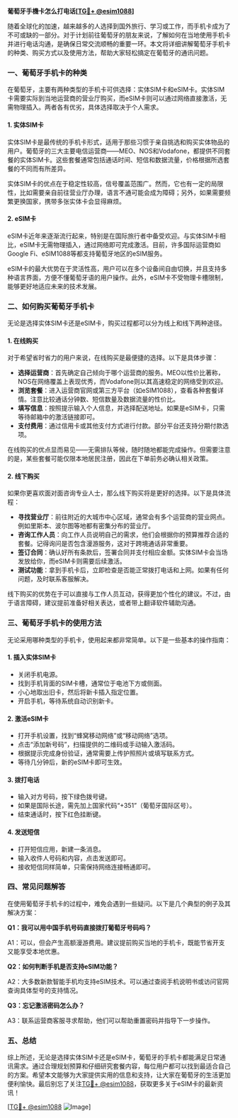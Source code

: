 **葡萄牙手機卡怎么打电话[[TG💪+ @esim1088](https://t.me/s/esim1088)]**

随着全球化的加速，越来越多的人选择到国外旅行、学习或工作，而手机卡成为了不可或缺的一部分。对于计划前往葡萄牙的朋友来说，了解如何在当地使用手机卡并进行电话沟通，是确保日常交流顺畅的重要一环。本文将详细讲解葡萄牙手机卡的种类、购买方式以及使用方法，帮助大家轻松搞定在葡萄牙的通讯问题。

### 一、葡萄牙手机卡的种类

在葡萄牙，主要有两种类型的手机卡可供选择：实体SIM卡和eSIM卡。实体SIM卡需要实际到当地运营商的营业厅购买，而eSIM卡则可以通过网络直接激活，无需物理插入。两者各有优劣，具体选择取决于个人需求。

#### 1. 实体SIM卡

实体SIM卡是最传统的手机卡形式，适用于那些习惯于亲自挑选和购买实体物品的用户。葡萄牙的三大主要电信运营商——MEO、NOS和Vodafone，都提供不同套餐的实体SIM卡。这些套餐通常包括通话时间、短信和数据流量，价格根据所选套餐的不同而有所差异。

实体SIM卡的优点在于稳定性较高，信号覆盖范围广。然而，它也有一定的局限性，比如需要亲自前往营业厅办理，语言不通可能会成为障碍；另外，如果需要频繁更换国家，携带多张实体卡会显得麻烦。

#### 2. eSIM卡

eSIM卡近年来逐渐流行起来，特别是在国际旅行者中备受欢迎。与实体SIM卡相比，eSIM卡无需物理插入，通过网络即可完成激活。目前，许多国际运营商如Google Fi、eSIM1088等都支持葡萄牙地区的eSIM服务。

eSIM卡的最大优势在于灵活性高，用户可以在多个设备间自由切换，并且支持多种语言界面，方便不懂葡萄牙语的用户操作。此外，eSIM卡不受物理卡槽限制，能够更好地适应未来的技术发展。

### 二、如何购买葡萄牙手机卡

无论是选择实体SIM卡还是eSIM卡，购买过程都可以分为线上和线下两种途径。

#### 1. 在线购买

对于希望省时省力的用户来说，在线购买是最便捷的选择。以下是具体步骤：

- **选择运营商**：首先确定自己倾向于哪个运营商的服务。MEO以性价比著称，NOS在网络覆盖上表现优秀，而Vodafone则以其高速稳定的网络受到欢迎。
- **浏览套餐**：进入运营商官网或第三方平台（如eSIM1088），查看各种套餐详情。注意比较通话分钟数、短信数量及数据流量的性价比。
- **填写信息**：按照提示输入个人信息，并选择配送地址。如果是eSIM卡，只需等待邮箱中的激活链接即可。
- **支付费用**：通过信用卡或其他支付方式进行付款。部分平台还支持分期付款选项。

在线购买的优点显而易见——无需排队等候，随时随地都能完成操作。但需要注意的是，某些套餐可能仅限本地居民注册，因此在下单前务必确认相关政策。

#### 2. 线下购买

如果你更喜欢面对面咨询专业人士，那么线下购买将是更好的选择。以下是具体流程：

- **寻找营业厅**：前往附近的大城市中心区域，通常会有多个运营商的营业网点。例如里斯本、波尔图等地都有密集分布的营业厅。
- **咨询工作人员**：向工作人员说明自己的需求，他们会根据你的预算推荐合适的套餐。记得询问是否包含漫游服务，这对于跨境通话非常重要。
- **签订合同**：确认好所有条款后，签署合同并支付相应金额。实体SIM卡会当场发放给你，而eSIM卡则需要后续激活。
- **测试功能**：拿到手机卡后，立即检查是否能正常拨打电话和上网。如果有任何问题，及时联系客服解决。

线下购买的优势在于可以直接与工作人员互动，获得更加个性化的建议。不过，由于语言障碍，建议提前准备好相关表达，或者带上翻译软件辅助沟通。

### 三、葡萄牙手机卡的使用方法

无论采用哪种类型的手机卡，使用起来都非常简单。以下是一些基本的操作指南：

#### 1. 插入实体SIM卡

- 关闭手机电源。
- 找到手机背面的SIM卡槽，通常位于电池下方或侧面。
- 小心地取出旧卡，然后将新卡插入指定位置。
- 开启手机，等待系统自动识别新卡。

#### 2. 激活eSIM卡

- 打开手机设置，找到“蜂窝移动网络”或“移动网络”选项。
- 点击“添加新号码”，扫描提供的二维码或手动输入激活码。
- 根据提示完成身份验证，通常需要上传护照照片或填写联系方式。
- 等待几分钟后，新的eSIM卡即可生效。

#### 3. 拨打电话

- 输入对方号码，按下绿色拨号键。
- 如果是国际长途，需先加上国家代码“+351”（葡萄牙国际区号）。
- 结束通话时，按下红色挂断键。

#### 4. 发送短信

- 打开短信应用，新建一条消息。
- 输入收件人号码和内容，点击发送即可。
- 接收短信同样简单，只需保持网络连接畅通即可。

### 四、常见问题解答

在使用葡萄牙手机卡的过程中，难免会遇到一些疑问。以下是几个典型的例子及其解决方案：

**Q1：我可以用中国手机号码直接拨打葡萄牙号码吗？**

A1：可以，但会产生高额漫游费用。建议提前购买当地的手机卡，既能节省开支又能享受本地优惠。

**Q2：如何判断手机是否支持eSIM功能？**

A2：大多数新款智能手机均支持eSIM技术。可以通过查阅手机说明书或访问官网查询具体型号的支持情况。

**Q3：忘记激活密码怎么办？**

A3：联系运营商客服寻求帮助，他们可以帮助重置密码并指导下一步操作。

### 五、总结

综上所述，无论是选择实体SIM卡还是eSIM卡，葡萄牙的手机卡都能满足日常通讯需求。通过合理规划预算和仔细研究套餐内容，每位用户都可以找到最适合自己的方案。希望本文能够为大家提供实用的信息和支持，让大家在葡萄牙的生活更加便利愉快。最后别忘了关注[TG💪+ @esim1088](https://t.me/s/esim1088)，获取更多关于eSIM卡的最新资讯！

[[TG💪+ @esim1088](https://t.me/s/esim1088) ![Image](https://i.postimg.cc/4NQfJmqS/Snipaste-2025-05-13-00-14-12.png)]